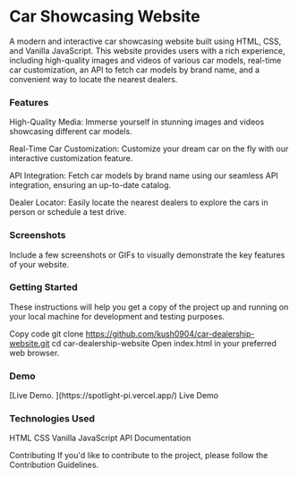 <h1>Car Showcasing Website</h1>

A modern and interactive car showcasing website built using HTML, CSS, and Vanilla JavaScript. This website provides users with a rich experience, including high-quality images and videos of various car models, real-time car customization, an API to fetch car models by brand name, and a convenient way to locate the nearest dealers.

<h3>Features</h3>
High-Quality Media: Immerse yourself in stunning images and videos showcasing different car models.

Real-Time Car Customization: Customize your dream car on the fly with our interactive customization feature.

API Integration: Fetch car models by brand name using our seamless API integration, ensuring an up-to-date catalog.

Dealer Locator: Easily locate the nearest dealers to explore the cars in person or schedule a test drive.

<h3>Screenshots</h3>
Include a few screenshots or GIFs to visually demonstrate the key features of your website.

<h3>Getting Started</h3>

These instructions will help you get a copy of the project up and running on your local machine for development and testing purposes.

Copy code
git clone https://github.com/kush0904/car-dealership-website.git
cd car-dealership-website
Open index.html in your preferred web browser.

<h3>Demo</h3>
[Live Demo.
](https://spotlight-pi.vercel.app/)
Live Demo

<h3>Technologies Used</h3>
HTML
CSS
Vanilla JavaScript
API Documentation

Contributing
If you'd like to contribute to the project, please follow the Contribution Guidelines.

